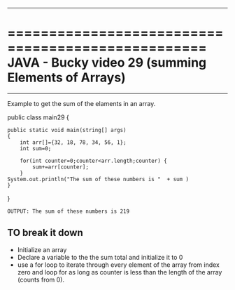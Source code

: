 **************************************************
==================================================
JAVA - Bucky video 29 (summing Elements of Arrays)
==================================================
**************************************************

Example to get the sum of the elaments in an array.


public class main29 {

	public static void main(string[] args)
	{
		int arr[]={32, 18, 78, 34, 56, 1};
		int sum=0;

		for(int counter=0;counter<arr.length;counter) {
			sum+=arr[counter];
		} 
	System.out.println("The sum of these numbers is "  + sum )
	}
}

	OUTPUT: The sum of these numbers is 219

TO break it down
----------------

- Initialize an array
- Declare a variable to the the sum total and initialize it to 0
- use a for loop to iterate through every element of the array from index zero and loop for as long as counter is less than the length of the array (counts from 0).